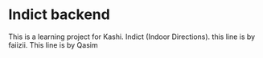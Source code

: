# Indict backend
This is a learning project for Kashi. Indict (Indoor Directions).
this line is by faiizii.
This line is by Qasim